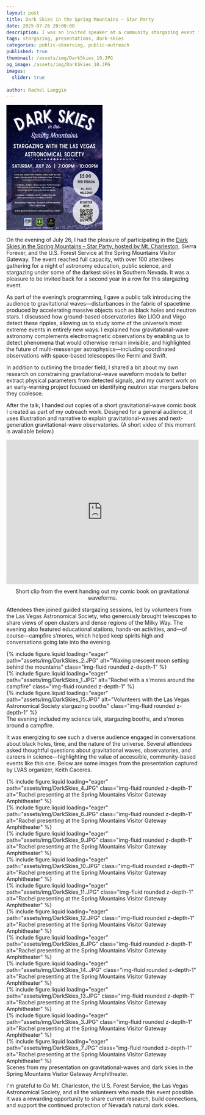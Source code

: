 ```yaml
---
layout: post
title: Dark Skies in the Spring Mountains – Star Party
date: 2025-07-26 20:00:00
description: I was an invited speaker at a community stargazing event in Red Rock Canyon, where I shared the science of gravitational-waves and the importance of protecting dark skies.
tags: stargazing, presentations, dark-skies
categories: public-observing, public-outreach
published: true
thumbnail: /assets/img/DarkSkies_10.JPG
og_image: /assets/img/DarkSkies_10.JPG
images:
  slider: true

author: Rachel Langgin
---
```


<div class="d-flex justify-content-center my-4">
  <img src="/assets/img/DarkSkies_16.JPG" alt="Stargazing event at Spring Mountains Visitor Gateway" class="img-fluid mb-4" style="max-width: 50%; height: auto;">
</div>

On the evening of July 26, I had the pleasure of participating in the <a href="https://www.gomtcharleston.com/stargazing-event-july26/" target="_blank" rel="noopener">Dark Skies in the Spring Mountains – Star Party, hosted by Mt. Charleston</a>, Sierra Forever, and the U.S. Forest Service at the Spring Mountains Visitor Gateway. The event reached full capacity, with over 100 attendees gathering for a night of astronomy education, public science, and stargazing under some of the darkest skies in Southern Nevada. It was a pleasure to be invited back for a second year in a row for this stargazing event.

As part of the evening’s programming, I gave a public talk introducing the audience to gravitational waves—disturbances in the fabric of spacetime produced by accelerating massive objects such as black holes and neutron stars. I discussed how ground-based observatories like LIGO and Virgo detect these ripples, allowing us to study some of the universe’s most extreme events in entirely new ways.
I explained how gravitational-wave astronomy complements electromagnetic observations by enabling us to detect phenomena that would otherwise remain invisible, and highlighted the future of multi-messenger astrophysics—including coordinated observations with space-based telescopes like Fermi and Swift.

In addition to outlining the broader field, I shared a bit about my own research on constraining gravitational-wave waveform models to better extract physical parameters from detected signals, and my current work on an early-warning project focused on identifying neutron star mergers before they coalesce. 

After the talk, I handed out copies of a short gravitational-wave comic book I created as part of my outreach work. Designed for a general audience, it uses illustration and narrative to explain gravitational-waves and next-generation gravitational-wave observatories. (A short video of this moment is available below.)

<div style="display: flex; justify-content: center; flex-direction: column; align-items: center; margin: 10px 0;">
  <div style="position: relative; width: 100%; max-width: 800px; padding-top: 75%; overflow: hidden;">
   <iframe src="https://drive.google.com/file/d/1dvBxdagR4tku4BgSJmSsO1EVp_b6ejAp/preview" 
      style="position: absolute; top: 0; left: 0; width: 100%; height: 100%;" 
      allow="autoplay" 
      frameborder="0">
    </iframe>
  </div>
  <div class="caption" style="text-align: center; margin-top: 10px;">
    Short clip from the event handing out my comic book on gravitational waveforms.
  </div>
</div>

<style>
  iframe {
    max-width: 100%;
  }
  @media (max-width: 600px) {
    iframe {
      width: 100%;
      height: auto;
    }
  }
</style>

Attendees then joined guided stargazing sessions, led by volunteers from the Las Vegas Astronomical Society, who generously brought telescopes to share views of open clusters and dense regions of the Milky Way. The evening also featured educational stations, hands-on activities, and—of course—campfire s’mores, which helped keep spirits high and conversations going late into the evening.

<div class="row mt-4">
  <div class="col-sm mt-3 mt-md-0">
    {% include figure.liquid loading="eager" path="assets/img/DarkSkies_2.JPG" alt="Waxing crescent moon setting behind the mountains" class="img-fluid rounded z-depth-1" %}
  </div>
  <div class="col-sm mt-3 mt-md-0">
    {% include figure.liquid loading="eager" path="assets/img/DarkSkies_1.JPG" alt="Rachel with a s'mores around the campfire" class="img-fluid rounded z-depth-1" %}
  </div>
  <div class="col-sm mt-3 mt-md-0">
    {% include figure.liquid loading="eager" path="assets/img/DarkSkies_15.JPG" alt="Volunteers with the Las Vegas Astronomical Society stargazing booths" class="img-fluid rounded z-depth-1" %}
  </div>
</div>
<div class="caption">
  The evening included my science talk, stargazing booths, and s'mores around a campfire.
</div>

It was energizing to see such a diverse audience engaged in conversations about black holes, time, and the nature of the universe. Several attendees asked thoughtful questions about gravitational waves, observatories, and careers in science—highlighting the value of accessible, community-based events like this one. Below are some images from the presentation captured by LVAS organizer, Keith Caceres. 

<style>
swiper-container {
  width: 100%;
  max-width: 800px;
  height: 450px;
}
swiper-slide {
  display: flex;
  justify-content: center;
  align-items: center;
  overflow: hidden;
}
swiper-slide img {
  width: 100%;
  height: 100%;
  object-fit: cover;
  border-radius: 0.5rem;
  user-select: none;
  pointer-events: none;
}
</style>

<swiper-container keyboard="true" navigation="true" pagination="true" pagination-clickable="true" pagination-dynamic-bullets="true" rewind="true">
  <swiper-slide>{% include figure.liquid loading="eager" path="assets/img/DarkSkies_4.JPG" class="img-fluid rounded z-depth-1" alt="Rachel presenting at the Spring Mountains Visitor Gateway Amphitheater" %}</swiper-slide>
  <swiper-slide>{% include figure.liquid loading="eager" path="assets/img/DarkSkies_6.JPG" class="img-fluid rounded z-depth-1" alt="Rachel presenting at the Spring Mountains Visitor Gateway Amphitheater" %}</swiper-slide>
  <swiper-slide>{% include figure.liquid loading="eager" path="assets/img/DarkSkies_9.JPG" class="img-fluid rounded z-depth-1" alt="Rachel presenting at the Spring Mountains Visitor Gateway Amphitheater" %}</swiper-slide>
  <swiper-slide>{% include figure.liquid loading="eager" path="assets/img/DarkSkies_10.JPG" class="img-fluid rounded z-depth-1" alt="Rachel presenting at the Spring Mountains Visitor Gateway Amphitheater" %}</swiper-slide>
  <swiper-slide>{% include figure.liquid loading="eager" path="assets/img/DarkSkies_11.JPG" class="img-fluid rounded z-depth-1" alt="Rachel presenting at the Spring Mountains Visitor Gateway Amphitheater" %}</swiper-slide>
  <swiper-slide>{% include figure.liquid loading="eager" path="assets/img/DarkSkies_12.JPG" class="img-fluid rounded z-depth-1" alt="Rachel presenting at the Spring Mountains Visitor Gateway Amphitheater" %}</swiper-slide>
  <swiper-slide>{% include figure.liquid loading="eager" path="assets/img/DarkSkies_8.JPG" class="img-fluid rounded z-depth-1" alt="Rachel presenting at the Spring Mountains Visitor Gateway Amphitheater" %}</swiper-slide>
  <swiper-slide>{% include figure.liquid loading="eager" path="assets/img/DarkSkies_14..JPG" class="img-fluid rounded z-depth-1" alt="Rachel presenting at the Spring Mountains Visitor Gateway Amphitheater" %}</swiper-slide>
  <swiper-slide>{% include figure.liquid loading="eager" path="assets/img/DarkSkies_13.JPG" class="img-fluid rounded z-depth-1" alt="Rachel presenting at the Spring Mountains Visitor Gateway Amphitheater" %}</swiper-slide>
  <swiper-slide>{% include figure.liquid loading="eager" path="assets/img/DarkSkies_3.JPG" class="img-fluid rounded z-depth-1" alt="Rachel presenting at the Spring Mountains Visitor Gateway Amphitheater" %}</swiper-slide>
  <swiper-slide>{% include figure.liquid loading="eager" path="assets/img/DarkSkies_7.JPG" class="img-fluid rounded z-depth-1" alt="Rachel presenting at the Spring Mountains Visitor Gateway Amphitheater" %}</swiper-slide>
</swiper-container>

<div class="caption">
  Scenes from my presentation on gravitational-waves and dark skies in the Spring Mountains Visitor Gateway Amphitheater.
</div>

I'm grateful to Go Mt. Charleston, the U.S. Forest Service, the Las Vegas Astronomical Society, and all the volunteers who made this event possible. It was a rewarding opportunity to share current research, build connections, and support the continued protection of Nevada’s natural dark skies.
